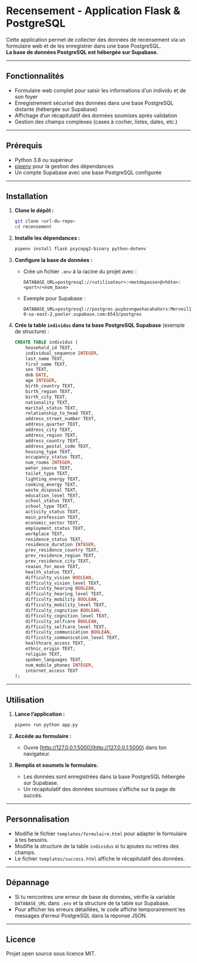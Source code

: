 # Recensement - Application Flask & PostgreSQL

Cette application permet de collecter des données de recensement via un formulaire web et de les enregistrer dans une base PostgreSQL.  
**La base de données PostgreSQL est hébergée sur Supabase.**

---

## Fonctionnalités

- Formulaire web complet pour saisir les informations d’un individu et de son foyer
- Enregistrement sécurisé des données dans une base PostgreSQL distante (hébergée sur Supabase)
- Affichage d’un récapitulatif des données soumises après validation
- Gestion des champs complexes (cases à cocher, listes, dates, etc.)

---

## Prérequis

- Python 3.8 ou supérieur
- [pipenv](https://pipenv.pypa.io/en/latest/) pour la gestion des dépendances
- Un compte Supabase avec une base PostgreSQL configurée

---

## Installation

1. **Clone le dépôt :**
   ```bash
   git clone <url-du-repo>
   cd recensement
   ```

2. **Installe les dépendances :**
   ```bash
   pipenv install flask psycopg2-binary python-dotenv
   ```

3. **Configure la base de données :**
   - Crée un fichier `.env` à la racine du projet avec :
     ```
     DATABASE_URL=postgresql://<utilisateur>:<motdepasse>@<hôte>:<port>/<nom_base>
     ```
   - Exemple pour Supabase :
     ```
     DATABASE_URL=postgresql://postgres.puybzvngwxhacahahxrs:Merveil1234@aws-0-us-east-2.pooler.supabase.com:6543/postgres
     ```

4. **Crée la table `individus` dans ta base PostgreSQL Supabase** (exemple de structure) :
   ```sql
   CREATE TABLE individus (
       household_id TEXT,
       individual_sequence INTEGER,
       last_name TEXT,
       first_name TEXT,
       sex TEXT,
       dob DATE,
       age INTEGER,
       birth_country TEXT,
       birth_region TEXT,
       birth_city TEXT,
       nationality TEXT,
       marital_status TEXT,
       relationship_to_head TEXT,
       address_street_number TEXT,
       address_quarter TEXT,
       address_city TEXT,
       address_region TEXT,
       address_country TEXT,
       address_postal_code TEXT,
       housing_type TEXT,
       occupancy_status TEXT,
       num_rooms INTEGER,
       water_source TEXT,
       toilet_type TEXT,
       lighting_energy TEXT,
       cooking_energy TEXT,
       waste_disposal TEXT,
       education_level TEXT,
       school_status TEXT,
       school_type TEXT,
       activity_status TEXT,
       main_profession TEXT,
       economic_sector TEXT,
       employment_status TEXT,
       workplace TEXT,
       residence_status TEXT,
       residence_duration INTEGER,
       prev_residence_country TEXT,
       prev_residence_region TEXT,
       prev_residence_city TEXT,
       reason_for_move TEXT,
       health_status TEXT,
       difficulty_vision BOOLEAN,
       difficulty_vision_level TEXT,
       difficulty_hearing BOOLEAN,
       difficulty_hearing_level TEXT,
       difficulty_mobility BOOLEAN,
       difficulty_mobility_level TEXT,
       difficulty_cognition BOOLEAN,
       difficulty_cognition_level TEXT,
       difficulty_selfcare BOOLEAN,
       difficulty_selfcare_level TEXT,
       difficulty_communication BOOLEAN,
       difficulty_communication_level TEXT,
       healthcare_access TEXT,
       ethnic_origin TEXT,
       religion TEXT,
       spoken_languages TEXT,
       num_mobile_phones INTEGER,
       internet_access TEXT
   );
   ```

---

## Utilisation

1. **Lance l’application :**
   ```bash
   pipenv run python app.py
   ```

2. **Accède au formulaire :**
   - Ouvre [http://127.0.0.1:5000](http://127.0.0.1:5000) dans ton navigateur.

3. **Remplis et soumets le formulaire.**
   - Les données sont enregistrées dans la base PostgreSQL hébergée sur Supabase.
   - Un récapitulatif des données soumises s’affiche sur la page de succès.

---

## Personnalisation

- Modifie le fichier `templates/formulaire.html` pour adapter le formulaire à tes besoins.
- Modifie la structure de la table `individus` si tu ajoutes ou retires des champs.
- Le fichier `templates/success.html` affiche le récapitulatif des données.

---

## Dépannage

- Si tu rencontres une erreur de base de données, vérifie la variable `DATABASE_URL` dans `.env` et la structure de ta table sur Supabase.
- Pour afficher les erreurs détaillées, le code affiche temporairement les messages d’erreur PostgreSQL dans la réponse JSON.

---

## Licence

Projet open source sous licence MIT.